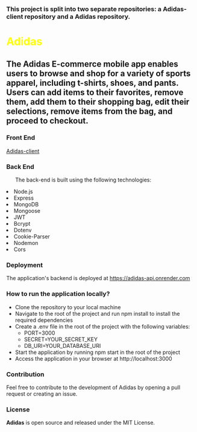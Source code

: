 <h3>This project is split into two separate repositories: a Adidas-client repository and a Adidas repository. </h3>
<h1 style="color: yellow">Adidas</h1>
<h2>The Adidas E-commerce mobile app enables users to browse and shop for a variety of sports apparel, including t-shirts, shoes, and pants. Users can add items to their favorites, remove them, add them to their shopping bag, edit their selections, remove items from the bag, and proceed to checkout.</h2>

<h3>Front End</h3>
<a href="https://github.com/mhdAlghazouli/adidas-client">Adidas-client</a>
<h3>Back End</h3>
<ul>The back-end is built using the following technologies:</ul>


<li>Node.js</li>
<li>Express</li>
<li>MongoDB</li>
<li>Mongoose</li>
<li>JWT</li>
<li>Bcrypt</li>
<li>Dotenv</li>
<li>Cookie-Parser</li>
<li>Nodemon</li>
<li>Cors</li>

<h3>Deployment</h3>
<p>The application's backend is deployed at <a href="https://adidas-api.onrender.com">https://adidas-api.onrender.com</a></p>

<h3>How to run the application locally?</h3>
<ul>
<li>Clone the repository to your local machine</li>
<li>Navigate to the root of the project and run npm install to install the required dependencies</li>
<li>Create a .env file in the root of the project with the following variables:
<ul>
<li>PORT=3000</li>
<li>SECRET=YOUR_SECRET_KEY</li>
<li>DB_URI=YOUR_DATABASE_URI</li>
</ul>

</li>
<li>Start the application by running npm start in the root of the project</li>
<li>Access the application in your browser at http://localhost:3000</li>
</ul>

<h3>Contribution</h3>
<p>Feel free to contribute to the development of Adidas by opening a pull request or creating an issue.</p>

<h3>License</h3>
<p><b>Adidas</b> is open source and released under the MIT License.</p>
